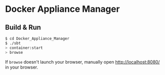 # Docker Appliance Manager #

## Build & Run ##

```sh
$ cd Docker_Appliance_Manager
$ ./sbt
> container:start
> browse
```

If `browse` doesn't launch your browser, manually open [http://localhost:8080/](http://localhost:8080/) in your browser.
